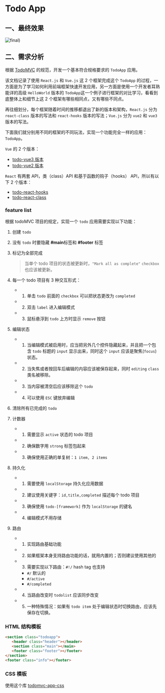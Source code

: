 # Todo App

## 一、最终效果

![final](../hero.png))

## 二、需求分析

根据 [TodoMVC](https://todomvc.com/) 的规范，开发一个基本符合规格要求的 `TodoApp` 应用。

该文档记录了使用 `React.js` 和 `Vue.js` 这 2 个框架完成这个 `TodoApp` 的过程，一方面是为了学习如何利用前端框架快速开发应用，另一方面是使用一个开发者耳熟能详的高级 `HelloWorld` 版本的 `TodoApp`这一个例子进行框架的对比学习，看看到底整体上和细节上这 2 个框架有哪些相同点，又有哪些不同点。

再往细划分，每个框架随着时间的推移都退出了新的版本和架构，`React.js` 分为 `react-class` 版本的写法和 `react-hooks` 版本的写法；`Vue.js` 分为 `vue2` 和 `vue3` 版本的写法。

下面我们就分别用不同的框架的不同玩法，实现一个功能完全一样的应用：`TodoApp`。

`Vue` 的 2 个版本：

- [todo-vue3 版本](../todo-vue3/)
- [todo-vue2 版本](../todo-vue2/)

`React` 有两套 API，类（class）API 和基于函数的钩子（hooks） API，所以有以下 2 个版本：

- [todo-react-hooks](../todo-react-hooks/)
- [todo-react-class](../todo-react-class/)

### feature list

根据 todoMVC 项目的规定，实现一个 `todo` 应用需要实现以下功能：

1. 创建 `todo`
2. 没有 `todo` 时要隐藏 **#main**标签和 **#footer** 标签
3. 标记为全部完成

   > 当单个 todo 项目的状态被更新时，`"Mark all as complete"` `checkbox` 也应该被更新。

4. 每一个 todo 项目有 3 种交互形式：

   - 1. 单击 `todo` 前面的 `checkbox` 可以把状态更改为 `completed`
   - 2. 双击 `label` 进入编辑模式
   - 3. 鼠标悬浮到 `todo` 上方时显示 `remove` 按钮

5. 编辑状态

   - 1. 当编辑模式被启用时，应当把另外几个控件隐藏起来，并且把一个包含 `todo` 标题的 `input` 显示出来，同时这个 `input` 应该是聚焦(`focus`)状态。
   - 2. 当失焦或者按回车后编辑的内容应该被保存起来，同时 `editing` `class` 类名被移除。
   - 3. 当内容被清空后应该移除这个 `todo`
   - 4. 可以使用 `ESC` 键放弃编辑

6. 清除所有已完成的 `todo`

7. 计数器

   - 1. 需要显示 `active` 状态的 todo 项目
   - 2. 确保数字用 `strong` 标签包起来
   - 3. 确保使用正确的单复树：`1 item, 2 items`

8. 持久化

   - 1. 需要使用 `localStorage` 持久化应用数据
   - 2. 建议使用关键字：`id,title,completed` 描述每个 todo 项目
   - 3. 确保使用 `todo-[framework]` 作为 `localStorage` 的键名
   - 4. 编辑模式不用存储

9. 路由

   - 1. 实现路由基础功能
   - 2. 如果框架本身支持路由功能的话，就用内置的；否则建议使用其他的
   - 3. 需要实现以下路由：`#!/` hash tag 也支持
     - `#/` 默认的
     - `#/active`
     - `#/completed`
   - 4. 当路由改变时 `todolist` 应该同步改变
   - 5. 一种特殊情况：如果有 `todo item` 处于编辑状态时切换路由，应该先保存在切换。

### HTML 结构模板

```html
<section class="todoapp">
   <header class="header"></header>
   <section class="main"></main>
   <footer class="footer"></footer>
</section>
<footer class="info"></footer>
```

### CSS 模板

使用这个库 [todomvc-app-css](https://github.com/tastejs/todomvc-app-css/blob/master/index.css)
